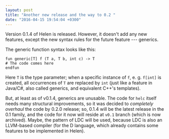 ```yaml
---
layout: post
title: "Another new release and the way to 0.2 "
date: "2016-04-15 19:54:04 +0300"
---
```


Version 0.1.4 of Helen is released. However, it doesn't add any new features,
except the new syntax rules for the future feature --- generics.

The generic function syntax looks like this:

```
fun generic[T] f (T a, T b, int c) -> T
# The code comes here
endfun
```

Here `T` is the type parameter; when a specific instance of `f`, e. g. `f[int]`
is created, all occurrences of `T` are replaced by `int` (just like a feature
  in Java/C#, also called generics, and equivalent C++'s templates).

But, at least as of v0.1.4, generics are unusable. The code for `helc` itself
needs many structural improvements, so it was decided to _completely overhaul_
the code by 0.2.0 release; so, 0.1.4 will be the latest release in the 0.1
family, and the code for it now will reside at `v0.1` branch (which is now
archived). Maybe, the pattern of LDC will be used, because LDC is also an
LLVM-based compiler (for the D language, which already contains some features
to be implemented in Helen).
